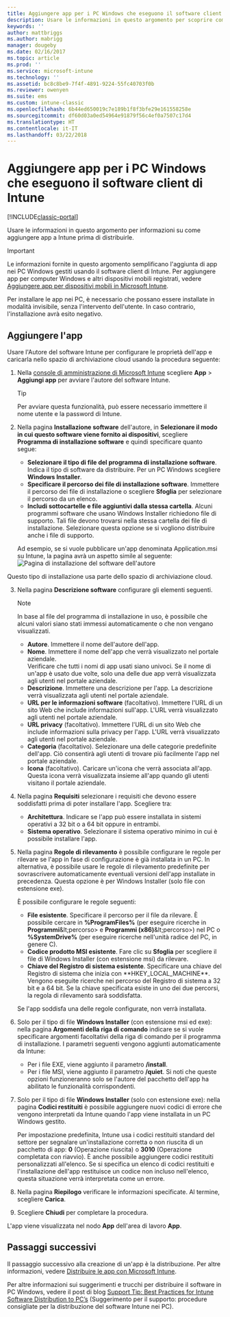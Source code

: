 ```yaml
---
title: Aggiungere app per i PC Windows che eseguono il software client di Intune
description: Usare le informazioni in questo argomento per scoprire come aggiungere app a Intune prima di distribuirle.
keywords: ''
author: mattbriggs
ms.author: mabrigg
manager: dougeby
ms.date: 02/16/2017
ms.topic: article
ms.prod: ''
ms.service: microsoft-intune
ms.technology: ''
ms.assetid: bc8c8be9-7f4f-4891-9224-55fc40703f0b
ms.reviewer: owenyen
ms.suite: ems
ms.custom: intune-classic
ms.openlocfilehash: 6b44ed650019c7e189b1f8f3bfe29e161558258e
ms.sourcegitcommit: df60d03a0ed54964e91879f56c4ef0a7507c17d4
ms.translationtype: HT
ms.contentlocale: it-IT
ms.lasthandoff: 03/22/2018
---
```

# <a name="add-apps-for-windows-pcs-that-run-the-intune-software-client"></a>Aggiungere app per i PC Windows che eseguono il software client di Intune

[!INCLUDE[classic-portal](../includes/classic-portal.md)]

Usare le informazioni in questo argomento per informazioni su come aggiungere app a Intune prima di distribuirle.

> [!IMPORTANT]
> Le informazioni fornite in questo argomento semplificano l'aggiunta di app nei PC Windows gestiti usando il software client di Intune. Per aggiungere app per computer Windows e altri dispositivi mobili registrati, vedere [Aggiungere app per dispositivi mobili in Microsoft Intune](add-apps-for-mobile-devices-in-microsoft-intune.md).

Per installare le app nei PC, è necessario che possano essere installate in modalità invisibile, senza l'intervento dell'utente. In caso contrario, l'installazione avrà esito negativo.


## <a name="add-the-app"></a>Aggiungere l'app
Usare l'Autore del software Intune per configurare le proprietà dell'app e caricarla nello spazio di archiviazione cloud usando la procedura seguente:

1.  Nella [console di amministrazione di Microsoft Intune](https://manage.microsoft.com) scegliere **App** &gt; **Aggiungi app** per avviare l'autore del software Intune.

    > [!TIP]
    > Per avviare questa funzionalità, può essere necessario immettere il nome utente e la password di Intune.

2.  Nella pagina **Installazione software** dell'autore, in **Selezionare il modo in cui questo software viene fornito ai dispositivi**, scegliere **Programma di installazione software** e quindi specificare quanto segue:

    - **Selezionare il tipo di file del programma di installazione software**. Indica il tipo di software da distribuire. Per un PC Windows scegliere **Windows Installer**.
    - **Specificare il percorso dei file di installazione software**. Immettere il percorso dei file di installazione o scegliere **Sfoglia** per selezionare il percorso da un elenco.
    - **Includi sottocartelle e file aggiuntivi dalla stessa cartella**. Alcuni programmi software che usano Windows Installer richiedono file di supporto. Tali file devono trovarsi nella stessa cartella dei file di installazione. Selezionare questa opzione se si vogliono distribuire anche i file di supporto.

    Ad esempio, se si vuole pubblicare un'app denominata Application.msi su Intune, la pagina avrà un aspetto simile al seguente: ![Pagina di installazione del software dell'autore](./media/publisher-for-pc.png)

   Questo tipo di installazione usa parte dello spazio di archiviazione cloud.

3.  Nella pagina **Descrizione software** configurare gli elementi seguenti.

    > [!NOTE]
    > In base al file del programma di installazione in uso, è possibile che alcuni valori siano stati immessi automaticamente o che non vengano visualizzati.

    - **Autore**. Immettere il nome dell'autore dell'app.
    - **Nome**. Immettere il nome dell'app che verrà visualizzato nel portale aziendale.<br />Verificare che tutti i nomi di app usati siano univoci. Se il nome di un'app è usato due volte, solo una delle due app verrà visualizzata agli utenti nel portale aziendale.
    - **Descrizione**. Immettere una descrizione per l'app. La descrizione verrà visualizzata agli utenti nel portale aziendale.
    - **URL per le informazioni software** (facoltativo). Immettere l'URL di un sito Web che include informazioni sull'app. L'URL verrà visualizzato agli utenti nel portale aziendale.
    - **URL privacy** (facoltativo). Immettere l'URL di un sito Web che include informazioni sulla privacy per l'app. L'URL verrà visualizzato agli utenti nel portale aziendale.
    - **Categoria** (facoltativo). Selezionare una delle categorie predefinite dell'app. Ciò consentirà agli utenti di trovare più facilmente l'app nel portale aziendale.
    - **Icona** (facoltativo). Caricare un'icona che verrà associata all'app. Questa icona verrà visualizzata insieme all'app quando gli utenti visitano il portale aziendale.

4.  Nella pagina **Requisiti** selezionare i requisiti che devono essere soddisfatti prima di poter installare l'app. Scegliere tra:

    - **Architettura**. Indicare se l'app può essere installata in sistemi operativi a 32 bit o a 64 bit oppure in entrambi.
    - **Sistema operativo**. Selezionare il sistema operativo minimo in cui è possibile installare l'app.

5.  Nella pagina **Regole di rilevamento** è possibile configurare le regole per rilevare se l'app in fase di configurazione è già installata in un PC. In alternativa, è possibile usare le regole di rilevamento predefinite per sovrascrivere automaticamente eventuali versioni dell'app installate in precedenza. Questa opzione è per Windows Installer (solo file con estensione exe).

    È possibile configurare le regole seguenti:
    - **File esistente**. Specificare il percorso per il file da rilevare. È possibile cercare in **%ProgramFiles%** (per eseguire ricerche in **Programmi**\&lt;percorso&gt; e **Programmi (x86)**\&lt;percorso&gt;) nel PC o **%SystemDrive%** (per eseguire ricerche nell'unità radice del PC, in genere C).
    - **Codice prodotto MSI esistente**. Fare clic su **Sfoglia** per scegliere il file di Windows Installer (con estensione msi) da rilevare.
    - **Chiave del Registro di sistema esistente**. Specificare una chiave del Registro di sistema che inizia con **HKEY_LOCAL_MACHINE\**. Vengono eseguite ricerche nei percorso del Registro di sistema a 32 bit e a 64 bit. Se la chiave specificata esiste in uno dei due percorsi, la regola di rilevamento sarà soddisfatta.

    Se l'app soddisfa una delle regole configurate, non verrà installata.

6.  Solo per il tipo di file **Windows Installer** (con estensione msi ed exe): nella pagina **Argomenti della riga di comando** indicare se si vuole specificare argomenti facoltativi della riga di comando per il programma di installazione.
    I parametri seguenti vengono aggiunti automaticamente da Intune:
    - Per i file EXE, viene aggiunto il parametro **/install**.
    - Per i file MSI, viene aggiunto il parametro **/quiet**.
    Si noti che queste opzioni funzioneranno solo se l'autore del pacchetto dell'app ha abilitato le funzionalità corrispondenti.

7.  Solo per il tipo di file **Windows Installer** (solo con estensione exe): nella pagina **Codici restituiti** è possibile aggiungere nuovi codici di errore che vengono interpretati da Intune quando l'app viene installata in un PC Windows gestito.

    Per impostazione predefinita, Intune usa i codici restituiti standard del settore per segnalare un'installazione corretta o non riuscita di un pacchetto di app: **0** (Operazione riuscita) o **3010** (Operazione completata con riavvio). È anche possibile aggiungere codici restituiti personalizzati all'elenco. Se si specifica un elenco di codici restituiti e l'installazione dell'app restituisce un codice non incluso nell'elenco, questa situazione verrà interpretata come un errore.

8.  Nella pagina **Riepilogo** verificare le informazioni specificate. Al termine, scegliere **Carica**.

9. Scegliere **Chiudi** per completare la procedura.

L'app viene visualizzata nel nodo **App** dell'area di lavoro **App**.

## <a name="next-steps"></a>Passaggi successivi

Il passaggio successivo alla creazione di un'app è la distribuzione. Per altre informazioni, vedere [Distribuire le app con Microsoft Intune](deploy-apps.md).

Per altre informazioni sui suggerimenti e trucchi per distribuire il software in PC Windows, vedere il post di blog [Support Tip: Best Practices for Intune Software Distribution to PC’s](https://blogs.technet.microsoft.com/intunesupport/2016/06/13/support-tip-best-practices-for-intune-software-distribution-to-pcs/) (Suggerimento per il supporto: procedure consigliate per la distribuzione del software Intune nei PC).
